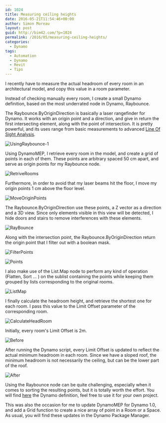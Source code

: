 ```yaml
---
id: 1024
title: Measuring ceiling heights
date: 2016-05-21T11:54:46+00:00
author: Simon Moreau
layout: post
guid: http://bim42.com/?p=1024
permalink: /2016/05/measuring-ceiling-heights/
categories:
  - Dynamo
tags:
  - Automation
  - Dynamo
  - Revit
  - Tips
---
```

I recently have to measure the actual headroom of every room in an architectural model, and copy this value in a room parameter.

Instead of checking manually every room, I create a small Dynamo definition, based on the most underrated node in Dynamo, Raybounce.

The Raybounce.ByOriginDirection is basically a laser rangefinder for Dynamo. It works with an origin point and a direction, and give in return the first intersecting element, along with the point of intersection. It is pretty powerful, and its uses range from basic measurements to advanced [Line Of Sight Analysis](https://revitbeyondbim.wordpress.com/2016/03/10/eye-sight-analysis-with-revit-and-dynamo/).

![UsingRaybounce-1](/assets/2016/05/UsingRaybounce-1.png)

Using DynamoMEP, I retrieve every room in the model, and create a grid of points in each of them. These points are arbitrary spaced 50 cm apart, and serve as origin points for my Raybounce node.

![RetriveRooms](/assets/2016/05/RetriveRooms.png)

Furthermore, in order to avoid that my laser beams hit the floor, I move my origin points 1 cm above the floor level.

![MoveOriginPoints](/assets/2016/05/MoveOriginPoints.png)

The Raybounce.ByOriginDirection use these points, a Z vector as a direction and a 3D view. Since only elements visible in this view will be detected, I hide doors and stairs to remove interferences with these elements.

![RayBounce](/assets/2016/05/RayBounce.png)

Along with the intersection point, the Raybounce.ByOriginDirection return the origin point that I filter out with a boolean mask.

![FilterPoints](/assets/2016/05/FilterPoints.png)

![Points](/assets/2016/05/Points.png)

I also make use of the List.Map node to perform any kind of operation (Flatten, Sort ... ) on the sublist containing the points while keeping them grouped by lists corresponding to the original rooms.

![ListMap](/assets/2016/05/ListMap.png)

I finally calculate the headroom height, and retrieve the shortest one for each room. I pass this value to the Limit Offset parameter of the corresponding room.

![CalculateHeadRoom](/assets/2016/05/CalculateHeadRoom.png)

Initially, every room's Limit Offset is 2m.

![Before](/assets/2016/05/Before.png)

After running the Dynamo script, every Limit Offset is updated to reflect the actual minimum headroom in each room. Since we have a sloped roof, the minimum headroom is not necessarily the ceiling, but can be the lower part of the roof.

![After](/assets/2016/05/After.png)

Using the Raybounce node can be quite challenging, especially when it comes to sorting the resulting points, but it is totally worth the effort. You will find [here](https://drive.google.com/file/d/0B_fvbfIWQ5JJY3U4TkduaGUwZkk/view?usp=sharing) the Dynamo definition, feel free to use it for your own project.

This was also the occasion for me to update DynamoMEP for Dynamo 1.0, and add a Grid function to create a nice array of point in a Room or a Space. As usual, you will find these updates in the Dynamo Package Manager.